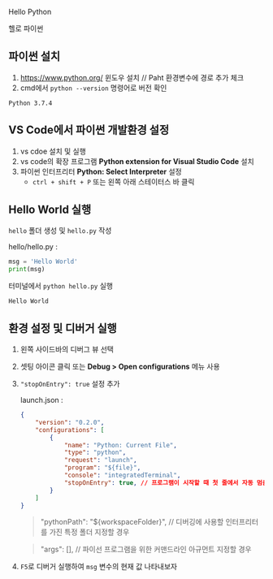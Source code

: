  Hello Python

헬로 파이썬

## 파이썬 설치

1. https://www.python.org/ 윈도우 설치 // Paht 환경변수에 경로 추가 체크
1. cmd에서 `python --version` 명령어로 버전 확인
```
Python 3.7.4
```

## VS Code에서 파이썬 개발환경 설정

1. vs cdoe 설치 및 실행
1. vs code의 확장 프로그램 **Python extension for Visual Studio Code** 설치
1. 파이썬 인터프리터 **Python: Select Interpreter** 설정
    - ``ctrl + shift + P`` 또는 왼쪽 아래 스테이터스 바 클릭

## Hello World 실행

`hello` 폴더 생성 및 `hello.py` 작성

hello/hello.py :

```python
msg = 'Hello World'
print(msg)
```

터미널에서 `python hello.py` 실행
```
Hello World
```

## 환경 설정 및 디버거 실행

1. 왼쪽 사이드바의 디버그 뷰 선택
1. 셋팅 아이콘 클릭 또는 **Debug > Open configurations** 메뉴 사용
1. `"stopOnEntry": true` 설정 추가

    launch.json :
    ```json
    {
        "version": "0.2.0",
        "configurations": [
            {
                "name": "Python: Current File",
                "type": "python",
                "request": "launch",
                "program": "${file}",
                "console": "integratedTerminal",
                "stopOnEntry": true, // 프로그램이 시작할 때 첫 줄에서 자동 멈춤 위함
            }
        ]
    }
    ```

    >"pythonPath": "${workspaceFolder}", // 디버깅에 사용할 인터프리터를 가진 특정 폴더 지정할 경우 
    
    >"args": [], // 파이선 프로그램을 위한 커맨드라인 아규먼트 지정할 경우

1. `F5`로 디버거 실행하여 `msg` 변수의 현재 값 나타내보자